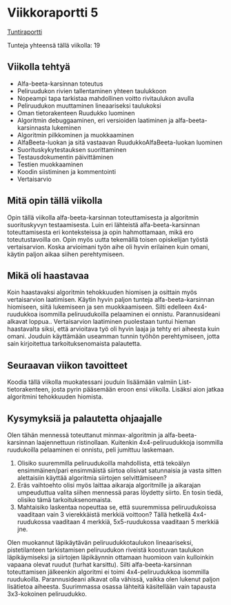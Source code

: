 # Viikkoraportti 5

[Tuntiraportti](https://github.com/heidihas/tira-harjoitustyo/blob/master/Dokumentaatio/Tuntiraportti.md)

Tunteja yhteensä tällä viikolla: 19

## Viikolla tehtyä
- Alfa-beeta-karsinnan toteutus
- Peliruudukon rivien tallentaminen yhteen taulukkoon
- Nopeampi tapa tarkistaa mahdollinen voitto rivitaulukon avulla
- Peliruudukon muuttaminen lineaariseksi taulukoksi
- Oman tietorakenteen Ruudukko luominen
- Algoritmin debuggaaminen, eri versioiden laatiminen ja alfa-beeta-karsinnasta lukeminen
- Algoritmin pilkkominen ja muokkaaminen
- AlfaBeeta-luokan ja sitä vastaavan RuudukkoAlfaBeeta-luokan luominen
- Suorituskykytestauksen suorittaminen
- Testausdokumentin päivittäminen
- Testien muokkaaminen
- Koodin siistiminen ja kommentointi
- Vertaisarvio

## Mitä opin tällä viikolla
Opin tällä viikolla alfa-beeta-karsinnan toteuttamisesta ja algoritmin suorituskyvyn testaamisesta. Luin eri lähteistä alfa-beeta-karsinnan toteuttamisesta eri konteksteissa ja opin hahmottamaan, mikä ero toteutustavoilla on. Opin myös uutta tekemällä toisen opiskelijan työstä vertaisarvion. Koska arvioimani työn aihe oli hyvin erilainen kuin omani, käytin paljon aikaa siihen perehtymiseen.

## Mikä oli haastavaa
Koin haastavaksi algoritmin tehokkuuden hiomisen ja osittain myös vertaisarvion laatimisen. Käytin hyvin paljon tunteja alfa-beeta-karsinnan hiomiseen, siitä lukemiseen ja sen muokkaamiseen. Silti edelleen 4x4-ruudukkoa isommilla peliruudukoilla pelaaminen ei onnistu. Parannusideani alkavat loppua.. Vertaisarvion laatiminen puolestaan tuntui hieman haastavalta siksi, että arvioitava työ oli hyvin laaja ja tehty eri aiheesta kuin omani. Jouduin käyttämään useamman tunnin työhön perehtymiseen, jotta sain kirjoitettua tarkoituksenomaista palautetta.

## Seuraavan viikon tavoitteet
Koodia tällä viikolla muokatessani jouduin lisäämään valmiin List-tietorakenteen, josta pyrin pääsemään eroon ensi viikolla. Lisäksi aion jatkaa algoritmini tehokkuuden hiomista.

## Kysymyksiä ja palautetta ohjaajalle
Olen tähän mennessä toteuttanut minmax-algoritmin ja alfa-beeta-karsinnan laajennettuun ristinollaan. Kuitenkin 4x4-peliruudukkoja isommilla ruudukoilla pelaaminen ei onnistu, peli jumittuu laskemaan. 
1) Olisiko suuremmilla peliruudukoilla mahdollista, että tekoälyn ensimmäinen/pari ensimmäistä siirtoa olisivat satunnaisia ja vasta sitten alettaisiin käyttää algoritmia siirtojen selvittämiseen? 
2) Eräs vaihtoehto olisi myös laittaa aikaraja algoritmille ja aikarajan umpeuduttua valita siihen mennessä paras löydetty siirto. En tosin tiedä, olisiko tämä tarkoituksenomaista. 
3) Mahtaisiko laskentaa nopeuttaa se, että suuremmissa peliruudukoissa vaaditaan vain 3 vierekkäistä merkkiä voittoon? Tällä hetkellä 4x4-ruudukossa vaaditaan 4 merkkiä, 5x5-ruudukossa vaaditaan 5 merkkiä jne.

Olen muokannut läpikäytävän peliruudukkotaulukon lineaariseksi, pistetilanteen tarkistamisen peliruudukon riveistä koostuvan taulukon läpikäymiseksi ja siirtojen läpikäynnin ottamaan huomioon vain kulloinkin vapaana olevat ruudut (turhat karsittu). Silti alfa-beeta-karsinnan toteuttamisen jälkeenkin algoritmi ei toimi 4x4-peliruudukkoa isommilla ruudukoilla. Parannusideani alkavat olla vähissä, vaikka olen lukenut paljon lisätietoa aiheesta. Suurimmassa osassa lähteitä käsitellään vain tapausta 3x3-kokoinen peliruudukko.
